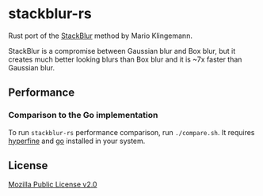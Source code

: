 # stackblur-rs
Rust port of the [StackBlur](http://incubator.quasimondo.com/processing/fast_blur_deluxe.php) method by Mario Klingemann.

StackBlur is a compromise between Gaussian blur and Box blur, but it creates much better looking blurs than Box blur and it is ~7x faster than Gaussian blur.

## Performance

### Comparison to the Go implementation

To run `stackblur-rs` performance comparison, run `./compare.sh`. It requires [hyperfine](https://github.com/sharkdp/hyperfine) and [go](https://golang.org) installed in your system.

## License
[Mozilla Public License v2.0](https://github.com/brokeyourbike/stackblur-rs/blob/main/LICENSE)
